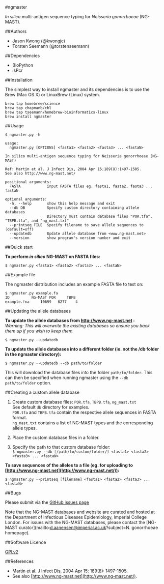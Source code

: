 #ngmaster

*In silico* multi-antigen sequence typing for *Neisseria gonorrhoeae* (NG-MAST).  

##Authors

* Jason Kwong (@kwongjc)
* Torsten Seemann (@torstenseemann)

##Dependencies

* BioPython
* isPcr

##Installation

The simplest way to install ngmaster and its dependencies is to use the Brew (Mac OS X) or LinuxBrew (Linux) system.
```
brew tap homebrew/science
brew tap chapmanb/cbl
brew tap tseemann/homebrew-bioinformatics-linux
brew install ngmaster
```

##Usage

	$ ngmaster.py -h
        
	usage: 
	  ngmaster.py [OPTIONS] <fasta1> <fasta2> <fasta3> ... <fastaN>
	
	In silico multi-antigen sequence typing for Neisseria gonorrhoeae (NG-MAST)
	
	Ref: Martin et al. J Infect Dis, 2004 Apr 15;189(8):1497-1505.
	See also http://www.ng-mast.net/
	
	positional arguments:
	  FASTA            input FASTA files eg. fasta1, fasta2, fasta3 ... fastaN
	
	optional arguments:
	  -h, --help       show this help message and exit
	  --db DB          Specify custom directory containing allele databases
	                   Directory must contain database files "POR.tfa", "TBPB.tfa", and "ng_mast.txt"
	  --printseq FILE  Specify filename to save allele sequences to (default=off)
 	  --updatedb       Update allele database from <www.ng-mast.net>
	  --version        show program's version number and exit


##Quick start

**To perform *in silico* NG-MAST on FASTA files:**

`$ ngmaster.py <fasta1> <fasta2> <fasta3> ... <fastaN>`

##Example file

The ngmaster distribution includes an example FASTA file to test on:

```
$ ngmaster.py example.fa
ID      	NG-MAST POR     TBPB
example.fna     10699   6277    4
```

##Updating the allele databases

**To update the allele databases from http://www.ng-mast.net :**  
*Warning: This will overwrite the existing databases so ensure you back them up if you wish to keep them.*

	$ ngmaster.py --updatedb

**To update the allele databases into a different folder (ie. not the /db folder in the ngmaster directory):**

	$ ngmaster.py --updatedb --db path/to/folder

This will download the database files into the folder ```path/to/folder```.
This can then be specified when running ngmaster using the ```--db  path/to/folder``` option.

##Creating a custom allele database

1. Create custom database files: `POR.tfa`, `TBPB.tfa`, `ng_mast.txt`  
   See default `db` directory for examples.  
   `POR.tfa` and `TBPB.tfa` contain the respective allele sequences in FASTA format.  
   `ng_mast.txt` contains a list of NG-MAST types and the corresponding allele types.

2. Place the custom database files in a folder.

3. Specify the path to that custom database folder:  
   `$ ngmaster.py --db [/path/to/custom/folder/] <fasta1> <fasta2> <fasta3> ... <fastaN>`

**To save sequences of the alleles to a file (eg. for uploading to [http://www.ng-mast.net](http://www.ng-mast.net/)):**

`$ ngmaster.py --printseq [filename] <fasta1> <fasta2> <fasta3> ... <fastaN>`

##Bugs

Please submit via the [GitHub issues page](https://github.com/MDU-PHL/ngmaster/issues)  

Note that the NG-MAST databases and website are curated and hosted at the Department of Infectious Diseases Epidemiology, Imperial College London. For issues with the NG-MAST databases, please contact the [NG-MAST curator](mailto:d.aanensen@imperial.ac.uk?subject=N. gonorrhoeae homepage).

##Software Licence

[GPLv2](https://github.com/MDU-PHL/ngmaster/blob/master/LICENSE)

##References

* Martin et al. J Infect Dis, 2004 Apr 15; 189(8): 1497-1505.  
* See also [http://www.ng-mast.net](http://www.ng-mast.net/).
